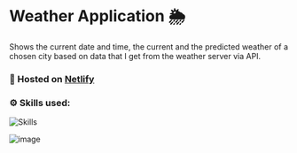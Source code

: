 # Weather Application 🌦

Shows the current date and time, the current and the predicted weather of a chosen city based on data that I get from the weather server via API.

### 🚀 Hosted on [Netlify](https://my-weather-web-application.netlify.app/)

### ⚙️ Skills used:
![Skills](https://skillicons.dev/icons?i=git,github,html,css,js,netlify)

![image](https://github.com/user-attachments/assets/407f8ce2-dc3e-42fa-8686-b228f1319f1b)

